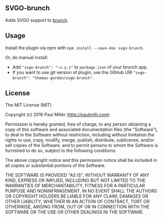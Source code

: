 ## SVGO-brunch
Adds SVGO support to
[brunch](http://brunch.io).

## Usage
Install the plugin via npm with `npm install --save-dev svgo-brunch`.

Or, do manual install:

* Add `"svgo-brunch": "~x.y.z"` to `package.json` of your brunch app.
* If you want to use git version of plugin, use the GitHub URI
`"svgo-brunch": "thomas-gordon/svgo-brunch"`.

## License

The MIT License (MIT)

Copyright (c) 2016 Paul Miller (http://paulmillr.com)

Permission is hereby granted, free of charge, to any person obtaining a copy
of this software and associated documentation files (the "Software"), to deal
in the Software without restriction, including without limitation the rights
to use, copy, modify, merge, publish, distribute, sublicense, and/or sell
copies of the Software, and to permit persons to whom the Software is
furnished to do so, subject to the following conditions:

The above copyright notice and this permission notice shall be included in
all copies or substantial portions of the Software.

THE SOFTWARE IS PROVIDED "AS IS", WITHOUT WARRANTY OF ANY KIND, EXPRESS OR
IMPLIED, INCLUDING BUT NOT LIMITED TO THE WARRANTIES OF MERCHANTABILITY,
FITNESS FOR A PARTICULAR PURPOSE AND NONINFRINGEMENT. IN NO EVENT SHALL THE
AUTHORS OR COPYRIGHT HOLDERS BE LIABLE FOR ANY CLAIM, DAMAGES OR OTHER
LIABILITY, WHETHER IN AN ACTION OF CONTRACT, TORT OR OTHERWISE, ARISING FROM,
OUT OF OR IN CONNECTION WITH THE SOFTWARE OR THE USE OR OTHER DEALINGS IN
THE SOFTWARE.
